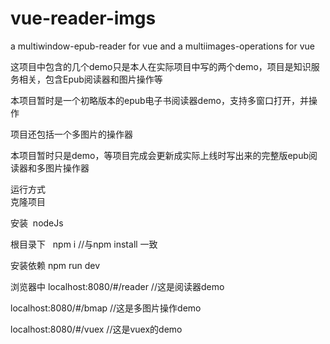 
# vue-reader-imgs
a multiwindow-epub-reader for vue and a multiimages-operations for vue


这项目中包含的几个demo只是本人在实际项目中写的两个demo，项目是知识服务相关，包含Epub阅读器和图片操作等

本项目暂时是一个初略版本的epub电子书阅读器demo，支持多窗口打开，并操作

项目还包括一个多图片的操作器

本项目暂时只是demo，等项目完成会更新成实际上线时写出来的完整版epub阅读器和多图片操作器

运行方式  
克隆项目

安装
  nodeJs 
  
根目录下 
   npm i  //与npm install 一致 
   
安装依赖
   npm run dev  
   
   
浏览器中
   localhost:8080/#/reader    //这是阅读器demo
   
   localhost:8080/#/bmap      //这是多图片操作demo
   
localhost:8080/#/vuex //这是vuex的demo


